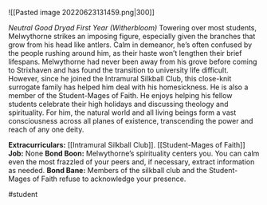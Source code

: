 ![[Pasted image 20220623131459.png|300]]

*Neutral Good Dryad First Year (Witherbloom)*
Towering over most students, Melwythorne strikes an imposing figure, especially given the branches that grow from his head like antlers. Calm in demeanor, he’s often confused by the people rushing around him, as their haste won’t lengthen their brief lifespans. Melwythorne had never been away from his grove before coming to Strixhaven and has found the transition to university life difficult. However, since he joined the Intramural Silkball Club, this close-knit surrogate family has helped him deal with his homesickness. 
He is also a member of the Student-Mages of Faith. He enjoys helping his fellow students celebrate their high holidays and discussing theology and spirituality. For him, the natural world and all living beings form a vast consciousness across all planes of existence, transcending the power and reach of any one deity.

**Extracurriculars:** [[Intramural Silkball Club]]. [[Student-Mages of Faith]]
**Job:** None 
**Bond Boon:** Melwythorne’s spirituality centers you. You can calm even the most frazzled of your peers and, if necessary, extract information as needed. 
**Bond Bane:** Members of the silkball club and the Student-Mages of Faith refuse to acknowledge your presence.

#student
